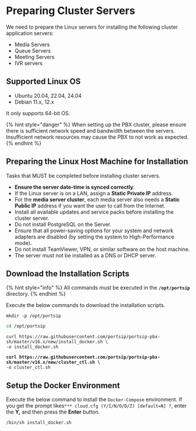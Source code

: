 # Preparing Cluster Servers

We need to prepare the Linux servers for installing the following cluster application servers:

* Media Servers
* Queue Servers
* Meeting Servers
* IVR servers

## **Supported Linux OS**

* Ubuntu 20.04, 22.04, 24.04
* Debian 11.x, 12.x

It only supports 64-bit OS.

{% hint style="danger" %}
When setting up the PBX cluster, please ensure there is sufficient network speed and bandwidth between the servers. Insufficient network resources may cause the PBX to not work as expected.
{% endhint %}

## **Preparing the Linux Host Machine for Installation**

Tasks that MUST be completed before installing cluster servers.

* **Ensure the server date-time is synced correctly**.
* If the Linux server is on a LAN, assign a **Static Private IP** address.
* For the **media server cluster**, each media server also needs a **Static Public IP** address if you want the user to call from the Internet.
* Install all available updates and service packs before installing the cluster server.
* Do not install PostgreSQL on the Server.
* Ensure that all power-saving options for your system and network adapters are disabled (by setting the system to High-Performance mode).
* Do not install TeamViewer, VPN, or similar software on the host machine.
* The server must not be installed as a DNS or DHCP server.

## **Download the  Installation Scripts**

{% hint style="info" %}
All commands must be executed in the **`/opt/portsip`** directory.
{% endhint %}

Execute the below commands to download the installation scripts.

```shell
mkdir -p /opt/portsip
```

```sh
cd /opt/portsip
```

```
curl https://raw.githubusercontent.com/portsip/portsip-pbx-sh/master/v16.x/new/install_docker.sh \
-o install_docker.sh
```

<pre><code><strong>curl https://raw.githubusercontent.com/portsip/portsip-pbx-sh/master/v16.x/new/cluster_ctl.sh \
</strong>-o cluster_ctl.sh
</code></pre>

## **Setup the Docker Environment**

Execute the below command to install the `Docker-Compose` environment. If you get the prompt likes`*** cloud.cfg (Y/I/N/O/D/Z) [default=N] ?`, enter the **Y,** and then press the **Enter** button.

```shell
/bin/sh install_docker.sh
```

